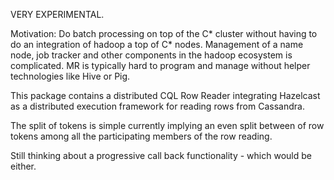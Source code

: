 VERY EXPERIMENTAL.

Motivation:
Do batch processing on top of the C* cluster without having to do an integration of hadoop a top of C* nodes.
Management of a name node, job tracker and other components in the hadoop ecosystem is complicated.
MR is typically hard to program and manage without helper technologies like Hive or Pig.


This package contains a distributed CQL Row Reader integrating Hazelcast as a distributed execution framework for
reading rows from Cassandra.

The split of tokens is simple currently implying an even split between of row tokens among all the participating members
of the row reading.


Still thinking about a progressive call back functionality - which would be either.
 